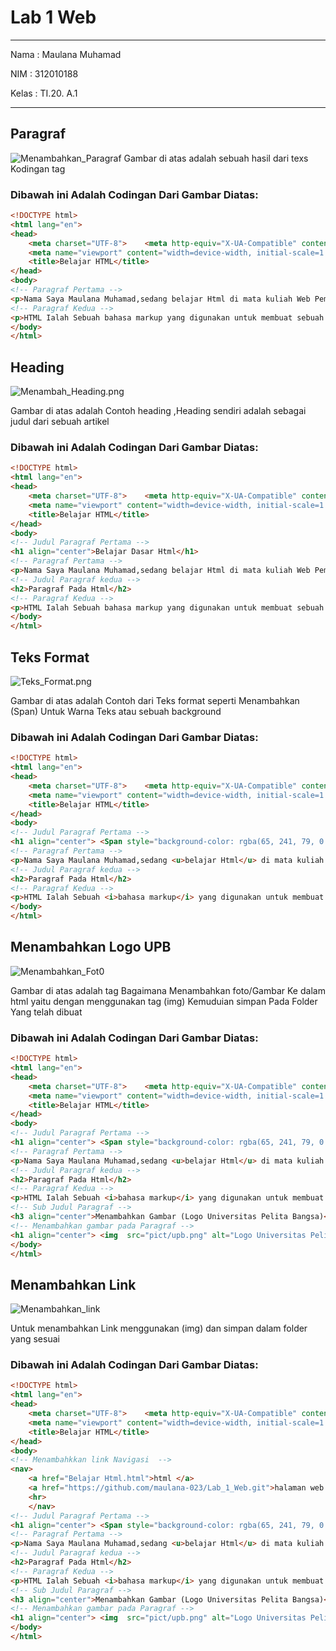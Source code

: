 # Lab 1 Web
<hr>
Nama    : Maulana Muhamad <br>

NIM     : 312010188 <br>

Kelas   : TI.20. A.1 <br>
<hr>
 
 ## Paragraf
![Menambahkan_Paragraf](pict/ss1.png) 
Gambar di atas adalah sebuah hasil dari texs Kodingan tag <p>

### Dibawah ini Adalah Codingan Dari Gambar Diatas:

```html
<!DOCTYPE html>
<html lang="en">
<head>
    <meta charset="UTF-8">    <meta http-equiv="X-UA-Compatible" content="IE=edge">
    <meta name="viewport" content="width=device-width, initial-scale=1.0">
    <title>Belajar HTML</title>
</head>
<body>
<!-- Paragraf Pertama -->
<p>Nama Saya Maulana Muhamad,sedang belajar Html di mata kuliah Web Pemrograman.</p>
<!-- Paragraf Kedua -->
<p>HTML Ialah Sebuah bahasa markup yang digunakan untuk membuat sebuah halaman web dan menampilkan berbagai informasi di  dalam sebuah browser.</p>
</body>
</html>
```

## Heading
![Menambah_Heading.png](pict/ss2.png)

Gambar di atas adalah Contoh heading ,Heading sendiri adalah sebagai judul dari sebuah artikel

### Dibawah ini Adalah Codingan Dari Gambar Diatas:

```html
<!DOCTYPE html>
<html lang="en">
<head>
    <meta charset="UTF-8">    <meta http-equiv="X-UA-Compatible" content="IE=edge">
    <meta name="viewport" content="width=device-width, initial-scale=1.0">
    <title>Belajar HTML</title>
</head>
<body>
<!-- Judul Paragraf Pertama -->
<h1 align="center">Belajar Dasar Html</h1>
<!-- Paragraf Pertama -->
<p>Nama Saya Maulana Muhamad,sedang belajar Html di mata kuliah Web Pemrograman.</p>
<!-- Judul Paragraf kedua -->
<h2>Paragraf Pada Html</h2>
<!-- Paragraf Kedua -->
<p>HTML Ialah Sebuah bahasa markup yang digunakan untuk membuat sebuah halaman web dan menampilkan berbagai informasi di  dalam sebuah browser.</p>
</body>
</html>
```

## Teks Format
![Teks_Format.png](pict/ss3.png)

Gambar di atas adalah Contoh dari Teks format seperti Menambahkan (Span) Untuk Warna Teks atau sebuah background

### Dibawah ini Adalah Codingan Dari Gambar Diatas:

```Html
<!DOCTYPE html>
<html lang="en">
<head>
    <meta charset="UTF-8">    <meta http-equiv="X-UA-Compatible" content="IE=edge">
    <meta name="viewport" content="width=device-width, initial-scale=1.0">
    <title>Belajar HTML</title>
</head>
<body>
<!-- Judul Paragraf Pertama -->
<h1 align="center"> <Span style="background-color: rgba(65, 241, 79, 0.336);"> Belajar Dasar Html </Span>  </h1>
<!-- Paragraf Pertama -->
<p>Nama Saya Maulana Muhamad,sedang <u>belajar Html</u> di mata kuliah <b>Web Pemrograman</b>.</p>
<!-- Judul Paragraf kedua -->
<h2>Paragraf Pada Html</h2>
<!-- Paragraf Kedua -->
<p>HTML Ialah Sebuah <i>bahasa markup</i> yang digunakan untuk membuat sebuah halaman web dan menampilkan berbagai informasi di  dalam sebuah browser.</p>
</body>
</html>
```
## Menambahkan Logo UPB
![Menambahkan_Fot0](pict/ss4.png)

Gambar di atas adalah tag Bagaimana Menambahkan foto/Gambar Ke dalam html yaitu dengan menggunakan tag (img) Kemuduian simpan Pada Folder Yang telah dibuat

### Dibawah ini Adalah Codingan Dari Gambar Diatas:

```html
<!DOCTYPE html>
<html lang="en">
<head>
    <meta charset="UTF-8">    <meta http-equiv="X-UA-Compatible" content="IE=edge">
    <meta name="viewport" content="width=device-width, initial-scale=1.0">
    <title>Belajar HTML</title>
</head>
<body>
<!-- Judul Paragraf Pertama -->
<h1 align="center"> <Span style="background-color: rgba(65, 241, 79, 0.336);"> Belajar Dasar Html </Span>  </h1>
<!-- Paragraf Pertama -->
<p>Nama Saya Maulana Muhamad,sedang <u>belajar Html</u> di mata kuliah <b>Web Pemrograman</b>.</p>
<!-- Judul Paragraf kedua -->
<h2>Paragraf Pada Html</h2>
<!-- Paragraf Kedua -->
<p>HTML Ialah Sebuah <i>bahasa markup</i> yang digunakan untuk membuat sebuah halaman web dan menampilkan berbagai informasi di  dalam sebuah browser.</p>
<!-- Sub Judul Paragraf -->
<h3 align="center">Menambahkan Gambar (Logo Universitas Pelita Bangsa)</h3>   
<!-- Menambahkan gambar pada Paragraf -->
<h1 align="center"> <img  src="pict/upb.png" alt="Logo Universitas Pelita Bangsa" title="Universitas Pelita Bangsa"> </h1>
</body>
</html>
```

## Menambahkan Link
![Menambahkan_link](pict/ss5.png)

Untuk menambahkan Link menggunakan (img) dan simpan dalam folder yang sesuai

### Dibawah ini Adalah Codingan Dari Gambar Diatas:
```html
<!DOCTYPE html>
<html lang="en">
<head>
    <meta charset="UTF-8">    <meta http-equiv="X-UA-Compatible" content="IE=edge">
    <meta name="viewport" content="width=device-width, initial-scale=1.0">
    <title>Belajar HTML</title>
</head>
<body>
<!-- Menambahkkan link Navigasi  -->
<nav>
    <a href="Belajar Html.html">html </a>
    <a href="https://github.com/maulana-023/Lab_1_Web.git">halaman web ekternal</a>
    <hr>
    </nav>
<!-- Judul Paragraf Pertama -->
<h1 align="center"> <Span style="background-color: rgba(65, 241, 79, 0.336);"> Belajar Dasar Html </Span>  </h1>
<!-- Paragraf Pertama -->
<p>Nama Saya Maulana Muhamad,sedang <u>belajar Html</u> di mata kuliah <b>Web Pemrograman</b>.</p>
<!-- Judul Paragraf kedua -->
<h2>Paragraf Pada Html</h2>
<!-- Paragraf Kedua -->
<p>HTML Ialah Sebuah <i>bahasa markup</i> yang digunakan untuk membuat sebuah halaman web dan menampilkan berbagai informasi di  dalam sebuah browser.</p>
<!-- Sub Judul Paragraf -->
<h3 align="center">Menambahkan Gambar (Logo Universitas Pelita Bangsa)</h3>   
<!-- Menambahkan gambar pada Paragraf -->
<h1 align="center"> <img  src="pict/upb.png" alt="Logo Universitas Pelita Bangsa" title="Universitas Pelita Bangsa"> </h1>
</body>
</html>
```